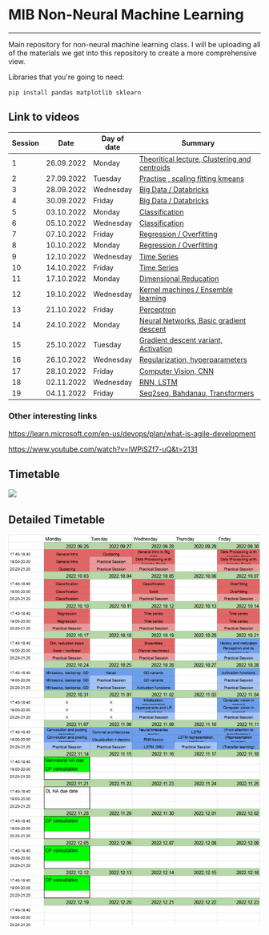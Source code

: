# MIB Non-Neural Machine Learning
***
Main repository for non-neural machine learning class. I will be uploading all of the materials we get into this repository to create a more comprehensive view.

Libraries that you're going to need:
```
pip install pandas matplotlib sklearn
```

## Link to videos
| Session | Date       | Day of date |Summary |
|---------|------------|-------------|--------|
| 1       | 26.09.2022 | Monday|[Theoritical lecture, Clustering and centroids](https://www.youtube.com/watch?v=pubHlnOgNMc)  |
| 2       | 27.09.2022 | Tuesday|[Practise , scaling fitting kmeans](https://www.youtube.com/watch?v=nseEWZKazq0)             |
| 3       | 28.09.2022 | Wednesday|[Big Data / Databricks](https://www.youtube.com/watch?v=bcNsZh2joi8)                       |
| 4       | 30.09.2022 | Friday|[Big Data / Databricks](https://www.youtube.com/watch?v=zKcw12nz5pE)                          |
| 5       | 03.10.2022 | Monday|[Classification](https://www.youtube.com/watch?v=4207o7IyCUc)                                 |
| 6       | 05.10.2022 | Wednesday|[Classification](https://www.youtube.com/watch?v=d9Pf4t9WK5M)                              |
| 7       | 07.10.2022 | Friday|[Regression / Overfitting](https://www.youtube.com/watch?v=RItnh8IhBg8)                       |
| 8       | 10.10.2022 |Monday |[Regression / Overfitting](https://www.youtube.com/watch?v=LD0G_tTmZzo)                       |
| 9       | 12.10.2022 |Wednesday |[Time Series](https://www.youtube.com/watch?v=RuvXhDgo-xM)                                 |
| 10      | 14.10.2022 | Friday|[Time Series](https://www.youtube.com/watch?v=O-GNPaHmXqY)                                    |
| 11      | 17.10.2022  | Monday|[Dimensional Reducation](https://www.youtube.com/watch?v=H6bRYhng6WY)                        |
| 12      | 19.10.2022  | Wednesday|[Kernel machines / Ensemble learning]()                                                   |
| 13      | 21.10.2022  | Friday|[Perceptron]()                                                                                          |
| 14      | 24.10.2022  | Monday|[Neural Networks, Basic gradient descent]()                                                                                         |
| 15      | 25.10.2022  | Tuesday|[Gradient descent variant, Activation]()                                                                                        |
| 16      | 26.10.2022  | Wednesday|[Regularization, hyperparameters]()                                                                                      |
| 17      | 28.10.2022  | Friday|[Computer Vision, CNN]()                                                                                         |
| 18      | 02.11.2022  | Wednesday|[RNN, LSTM]()                                                                                      |
| 19      | 04.11.2022  | Friday|[Seq2seq, Bahdanau, Transformers]()                                                                                         |

### Other interesting links

https://learn.microsoft.com/en-us/devops/plan/what-is-agile-development

https://www.youtube.com/watch?v=lWPiSZf7-uQ&t=2131

## Timetable
![](https://justpaste.it/img/617e447d5b08d82456f7481e3c2d47fb.png)

## Detailed Timetable
<img title="detailed timetable" src="detailed_timetable.PNG">